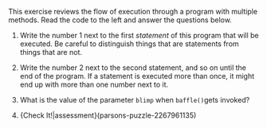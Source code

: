 This exercise reviews the flow of execution through a program with multiple methods.  Read the code to the left and answer the questions below.

1.  Write the number 1 next to the first *statement* of this program that will be executed.  Be careful to distinguish things that are statements from things that are not.

1.  Write the number 2 next to the second statement, and so on until the end of the program.  If a statement is executed more than once, it might end up with more than one number next to it.

1.  What is the value of the parameter `blimp` when `baffle()`gets invoked?

1. {Check It!|assessment}(parsons-puzzle-2267961135)

